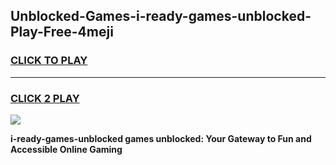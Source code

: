 
## Unblocked-Games-i-ready-games-unblocked-Play-Free-4meji
<h3>
<a href="https://premium76.site?title=i-ready-games-unblocked&ref=23A">CLICK TO PLAY</a></h3>
<hr>

<h3>
<a href="https://premium76.site?title=i-ready-games-unblocked&ref=23A">CLICK 2 PLAY</a>
  
</h3>

<a href="https://premium76.site?title=i-ready-games-unblocked&ref=23A"><img src="https://clearcache.store/games.png"></a>


**i-ready-games-unblocked games unblocked: Your Gateway to Fun and Accessible Online Gaming**
